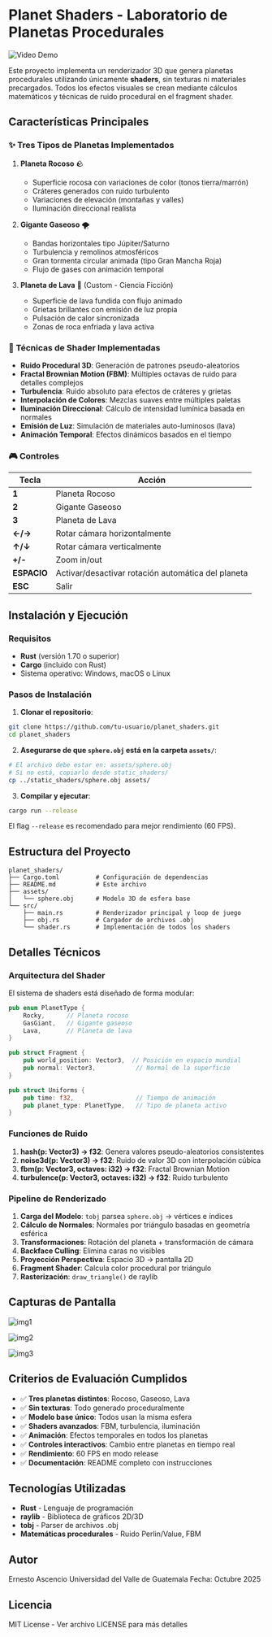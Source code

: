 # Planet Shaders - Laboratorio de Planetas Procedurales

![Video Demo](https://img.youtube.com/vi/E7)

Este proyecto implementa un renderizador 3D que genera planetas procedurales utilizando únicamente **shaders**, sin texturas ni materiales precargados. Todos los efectos visuales se crean mediante cálculos matemáticos y técnicas de ruido procedural en el fragment shader.

## Características Principales

### ✨ Tres Tipos de Planetas Implementados

1. **Planeta Rocoso** 🪨
   - Superficie rocosa con variaciones de color (tonos tierra/marrón)
   - Cráteres generados con ruido turbulento
   - Variaciones de elevación (montañas y valles)
   - Iluminación direccional realista

2. **Gigante Gaseoso** 🌪️
   - Bandas horizontales tipo Júpiter/Saturno
   - Turbulencia y remolinos atmosféricos
   - Gran tormenta circular animada (tipo Gran Mancha Roja)
   - Flujo de gases con animación temporal

3. **Planeta de Lava** 🌋 (Custom - Ciencia Ficción)
   - Superficie de lava fundida con flujo animado
   - Grietas brillantes con emisión de luz propia
   - Pulsación de calor sincronizada
   - Zonas de roca enfriada y lava activa

### 🎨 Técnicas de Shader Implementadas

- **Ruido Procedural 3D**: Generación de patrones pseudo-aleatorios
- **Fractal Brownian Motion (FBM)**: Múltiples octavas de ruido para detalles complejos
- **Turbulencia**: Ruido absoluto para efectos de cráteres y grietas
- **Interpolación de Colores**: Mezclas suaves entre múltiples paletas
- **Iluminación Direccional**: Cálculo de intensidad lumínica basada en normales
- **Emisión de Luz**: Simulación de materiales auto-luminosos (lava)
- **Animación Temporal**: Efectos dinámicos basados en el tiempo

### 🎮 Controles

| Tecla | Acción |
|-------|--------|
| **1** | Planeta Rocoso |
| **2** | Gigante Gaseoso |
| **3** | Planeta de Lava |
| **←/→** | Rotar cámara horizontalmente |
| **↑/↓** | Rotar cámara verticalmente |
| **+/-** | Zoom in/out |
| **ESPACIO** | Activar/desactivar rotación automática del planeta |
| **ESC** | Salir |

## Instalación y Ejecución

### Requisitos

- **Rust** (versión 1.70 o superior)
- **Cargo** (incluido con Rust)
- Sistema operativo: Windows, macOS o Linux

### Pasos de Instalación

1. **Clonar el repositorio**:
```bash
git clone https://github.com/tu-usuario/planet_shaders.git
cd planet_shaders
```

2. **Asegurarse de que `sphere.obj` está en la carpeta `assets/`**:
```bash
# El archivo debe estar en: assets/sphere.obj
# Si no está, copiarlo desde static_shaders/
cp ../static_shaders/sphere.obj assets/
```

3. **Compilar y ejecutar**:
```bash
cargo run --release
```

El flag `--release` es recomendado para mejor rendimiento (60 FPS).

## Estructura del Proyecto

```
planet_shaders/
├── Cargo.toml          # Configuración de dependencias
├── README.md           # Este archivo
├── assets/
│   └── sphere.obj      # Modelo 3D de esfera base
└── src/
    ├── main.rs         # Renderizador principal y loop de juego
    ├── obj.rs          # Cargador de archivos .obj
    └── shader.rs       # Implementación de todos los shaders
```

## Detalles Técnicos

### Arquitectura del Shader

El sistema de shaders está diseñado de forma modular:

```rust
pub enum PlanetType {
    Rocky,      // Planeta rocoso
    GasGiant,   // Gigante gaseoso
    Lava,       // Planeta de lava
}

pub struct Fragment {
    pub world_position: Vector3,  // Posición en espacio mundial
    pub normal: Vector3,           // Normal de la superficie
}

pub struct Uniforms {
    pub time: f32,                 // Tiempo de animación
    pub planet_type: PlanetType,   // Tipo de planeta activo
}
```

### Funciones de Ruido

1. **hash(p: Vector3) -> f32**: Genera valores pseudo-aleatorios consistentes
2. **noise3d(p: Vector3) -> f32**: Ruido de valor 3D con interpolación cúbica
3. **fbm(p: Vector3, octaves: i32) -> f32**: Fractal Brownian Motion
4. **turbulence(p: Vector3, octaves: i32) -> f32**: Ruido turbulento

### Pipeline de Renderizado

1. **Carga del Modelo**: `tobj` parsea `sphere.obj` → vértices e índices
2. **Cálculo de Normales**: Normales por triángulo basadas en geometría esférica
3. **Transformaciones**: Rotación del planeta + transformación de cámara
4. **Backface Culling**: Elimina caras no visibles
5. **Proyección Perspectiva**: Espacio 3D → pantalla 2D
6. **Fragment Shader**: Calcula color procedural por triángulo
7. **Rasterización**: `draw_triangle()` de raylib

## Capturas de Pantalla

![img1](png1.png)

![img2](png2.png)

![img3](png3.png)

## Criterios de Evaluación Cumplidos

- ✅ **Tres planetas distintos**: Rocoso, Gaseoso, Lava
- ✅ **Sin texturas**: Todo generado proceduralmente
- ✅ **Modelo base único**: Todos usan la misma esfera
- ✅ **Shaders avanzados**: FBM, turbulencia, iluminación
- ✅ **Animación**: Efectos temporales en todos los planetas
- ✅ **Controles interactivos**: Cambio entre planetas en tiempo real
- ✅ **Rendimiento**: 60 FPS en modo release
- ✅ **Documentación**: README completo con instrucciones

## Tecnologías Utilizadas

- **Rust** - Lenguaje de programación
- **raylib** - Biblioteca de gráficos 2D/3D
- **tobj** - Parser de archivos .obj
- **Matemáticas procedurales** - Ruido Perlin/Value, FBM

## Autor

Ernesto Ascencio
Universidad del Valle de Guatemala
Fecha: Octubre 2025

## Licencia

MIT License - Ver archivo LICENSE para más detalles

